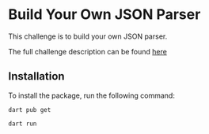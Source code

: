 # Build Your Own JSON Parser

This challenge is to build your own JSON parser.

The full challenge description can be found [here](https://codingchallenges.fyi/challenges/challenge-json-parser)

## Installation

To install the package, run the following command:

```
dart pub get

dart run
```


